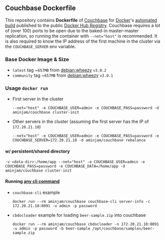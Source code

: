 ## Couchbase Dockerfile


This repository contains **Dockerfile** of [Couchbase](http://www.couchbase.com/) for [Docker](https://www.docker.com/)'s [automated build](https://github.com/aminjam/docker-containers/tree/couchbase) published to the public [Docker Hub Registry](https://registry.hub.docker.com/u/aminjam/couchbase/).
Couchbase requires a lot of (over 100) ports to be open due to the baked-in master-master replication, so running the container with `--net="host"` is recommended. It is also required to know the IP address of the first machine in the cluster via the `COUCHBASE_SERVER` env variable.

### Base Docker Image & Size

* `latest` tag ~`657MB` from [debian:wheezy](https://registry.hub.docker.com/_/debian/) `v3.0.2`
* `community` tag ~`657MB` from [debian:wheezy](https://registry.hub.docker.com/_/debian/) `v3.0.1`

### Usage `docker run`
  - First server in the cluster

        --net="host" -e COUCHBASE_USER=admin -e COUCHBASE_PASS=password -d aminjam/couchbase cluster-init

  - Other servers in the cluster (assuming the first server has the IP of `172.20.21.10`)

        --net="host" -e COUCHBASE_USER=admin -e COUCHBASE_PASS=password -e COUCHBASE_SERVER=172.20.21.10 -d aminjam/couchbase rebalance

#### w/ persistent/shared directory
    -v <data-dir>:/home/app --net="host" -e COUCHBASE_USER=admin -e COUCHBASE_PASS=password -e COUCHBASE_DATA=/home/app -d aminjam/couchbase cluster-init

#### Running [any cli command](http://docs.couchbase.com/admin/admin/cli-intro.html)
  - `couchbase-cli` example

        docker run --rm aminjam/couchbase couchbase-cli server-info -c 172.20.21.10:8091 -u admin -p password

  - `cbdocloader` example for loading `beer-sample.zip` into couchbase

        docker run --rm aminjam/couchbase cbdocloader -n 172.20.21.10:8091 -u admin -p password -b beer-sample /opt/couchbase/samples/beer-sample.zip
